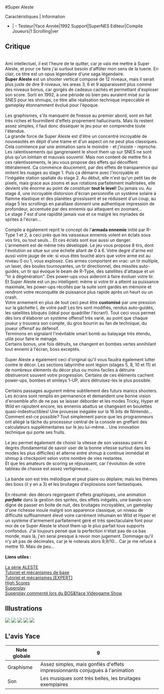 #Super Aleste

Caractéristiques | Information
- | -
Testeur|Yace
Année|1992
Support|SuperNES
Editeur|Compile
Joueurs|1
Scrolling|ver

## Critique
<br/>Ami intellectuel, il est l'heure de te quitter, car je vais me mettre à Super Aleste, et pour ce faire j'ai surtout besoin d'affûter mon sens de la tuerie. En clair, ce titre est un opus légendaire d'une saga légendaire.<br/><b>Super Aleste</b> est un shooter vertical composé de 12 niveaux, mais il serait plus juste de dire 9 niveaux,  les areas 3, 6 et 9 apparaissent plus comme des niveaux bonus, car gorgés de cadeaux cachés et permettant d'exploser son score. Sorti en 1992, à une période où bien peu auraient misé sur la SNES pour les shmups, ce titre allie réalisation technique impeccable et gameplay étonnamment évolué pour l'époque.<br/><br/>Les graphismes, s'ils manquent de finesse au premier abord, sont en fait très riches et fourmillent d'effets proprement hallucinants. Mais ils restent assez simples, il faut donc disséquer le jeu pour en comprendre toute l'étendue.<br/>La grande force de Super Aleste est d'être un concentré incroyable de nouveautés en dépit d'une trame et d'un aspect on ne peut plus classiques. <br/>Cela commence par une animation sans le moindre - et j'insiste - reproche. Les ralentissements qui gangrenaient le shoot them up sur SNES ne sont plus qu'un lointain et mauvais souvenir. Mais non content de mettre fin à ces ralentissements, le jeu vous propose des effets qui décoiffent littéralement. Ca commence doucement, par des effets de transparence qui imitent les nuages au stage 1. Puis ça démarre avec l'incroyable et l'inégalée station spatiale  du stage 2. Au début, elle n'est qu'un petit tas de pixels, mais grace aux zooms et aux rotations parfaitement maîtrisées, elle devient vite énorme au point de constituer <b>tout le level</b>! Du jamais vu. Au stage 4, une incroyable distorsion d'écran personnifie un système solaire à flamme élastique et des planètes grossissent et se réduisent d'un coup, au stage 5 les scrollings en parallaxe donnent une authentique impression de profondeur, accentuée par des ennemis qui attaquent en zoomant...<br/>Le stage 7 est d'une rapidité jamais vue et ce malgré les myriades de sprites à l'écran...<br/><br/>Compile a également reprit le concept de l'<b>armada ennemie</b> initié par R-Type 1 et 2, à ceci près que les vaisseaux ennemis volent en éclats sous vos tirs, ou tout seuls... Et ces éclats sont eux aussi un danger.<br/>L'armement est de même très développé. Le jeu vous propose 8 tirs, dont l'évolution se situe sur une échelle allant de 0 à 6. Votre degré d'arme est aussi votre jauge de vie: si vous êtes touché alors que votre arme est au niveau 0 ou 1, vous explosez. Ces armes comportent en vrac: un tir multiple, un laser, des boules tournoyantes, un tir directionnel, des missiles auto-guidés, un tir qui évoque le beam de R-Type, des satellites d'attaque et un "tir à dégénération". Des power-ups vous aideront à faire évoluer votre tir. <br/>Et Super Aleste est un jeu intelligent: même si votre tir a atteint sa puissance maximale, les power-ups récoltés par la suite sont gardés en mémoire et rendront votre reconquête de puissance plus rapide après un heurt ou un crash.<br/>Votre armement en plus de tout ceci peut être <b>customisé</b> par une pression sur la gâchette L de votre pad! Les tirs sont modifiés, rendus auto-guidés, les satellites bloqués (idéal pour quadriller l'écran!). Tout ceci vous permet dès lors d'élaborer un système offensif très varié, au point que chaque joueur y trouvera son compte, du gros bourrin au fan de technique, du joueur offensif au défensif.<br/>Terminons en signalant l'inévitable smart bomb au balayage très étendu, utile pour faire le ménage.<br/>Certains bonus, une fois détruits, se changent en bombes vertes annihilant tout ennemi à l'écran, boss exceptés.<br/><br/>Super Aleste a également ceci d'original qu'il vous faudra également lutter contre le décor. Les sections labyrinthe sont légion (stages 5, 8, 10 et 11) et de nombreux éléments du décor plus ou moins faciles à détruire obstrueront souvent votre progression. Certains de ces éléments cachent power-ups, bombes et smileys 1-UP, alors détruisez-les le plus possible.<br/><br/>Certains passages augurent même subtilement des futurs manics shooters. Les écrans sont remplis en permanence et demandent une bonne vision d'ensemble afin de ne pas se laisser déborder et les modes Tricky, Hyper et Wild en rajoutent encore, les ennemis abattus se changeant en boulettes quasi-indestructibles! Une prouesse inégalée sur la 16 bits de Nintendo... Comment est-ce possible? Tout simplement parce que les programmeurs ont allégé la tâche du processeur central de la console en greffant des calculateurs supplémentaires sur le jeu lui-même... Une innovation technique qui porte ses fruits.<br/><br/>Le jeu permet également de choisir la vitesse de son vaisseau parmi 4 degrés (fondamental de savoir user de la bonne vitesse surtout dans les modes les plus difficiles) et alterne entre shmup à continue immédiat et shmup à checkpoint selon votre nombre de vies restantes.<br/>Et que les amateurs de scoring se réjouissent, car l'évolution de votre tableau de chasse est assez vertigineuse...<br/><br/>La bande son est très mélodique et peut plaire ou déplaire; mais les thèmes des boss (il y en a 3) et les bruitages d'explosions sont fantastiques.<br/><br/>En résumé: des décors regorgeant d'effets graphiques, une animation <b><i>parfaite</i></b> dans la gestion des sprites, des effets inégalés, une bande-son digne de passer en boite de nuit, des bruitages incroyables, un gameplay d'une richesse inouïe malgré son apparence classique, un niveau de difficulté suffisamment élevé voire carrément inhumain en Wild et Hyper et un système d'armement parfaitement géré et très spectaculaire font pour moi de ce Super Aleste le shoot them up le plus parfait tous supports confondus. J'ai toujours pensé que la perfection n'était pas de ce bas monde, mais là, j'en serai presque à revoir mon jugement. Dommage qu'il n'y ait pas de décimales, car je le noterais alors 9,9/10... Car je me refuse à mettre 10. Mais de peu...<br/><br/><b>Liens utiles : </b><br/><br/><a href="http://forum.shmup.com/viewtopic.php?f=32&t=13508">La série ALESTE</a><br/><a href="http://forum.shmup.com/viewtopic.php?f=18&t=8085">Tutoriel et mécanismes de base</a><br/><a href="http://forum.shmup.com/viewtopic.php?f=18&t=14579&p=314910#p314910">Tutoriel et mécanismes [EXPERT]</a><br/><a href="http://forum.shmup.com/viewtopic.php?t=2913">High Scores</a><br/><a href="http://www.dailymotion.com/playlist/x1wr1n_231986p_super-aleste-wild-1lc-by-yace/1#videoId=xocnq8">Superplay</a><br/><a href="https://www.youtube.com/watch?v=Rwg8h5WTwTU&feature=youtu.be">Superplay commenté lors du BOS&Yace Videogame Show</a>

## Illustrations
![](http://www.shmup.com/images/thumbs/SuperAlesteSFC.jpg)
![](http://www.shmup.com/images/thumbs/img_fiche_2_114.gif)
![](http://www.shmup.com/images/thumbs/img_fiche_3_114.gif)
![](http://www.shmup.com/images/thumbs/img_fiche_4_114.gif)
![](http://www.shmup.com/images/thumbs/img_fiche_5_114.gif)

## L'avis Yace
Note globale|9
-|-
Graphisme|Assez simples, mais gonflés d'effets impressionnants conjugués à l'animation
Son|Les musiques sont très belles, les bruitages exemplaires
